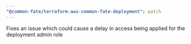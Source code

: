 ```yaml
---
"@common-fate/terraform-aws-common-fate-deployment": patch
---
```


Fixes an issue which could cause a delay in access being applied for the deployment admin role
